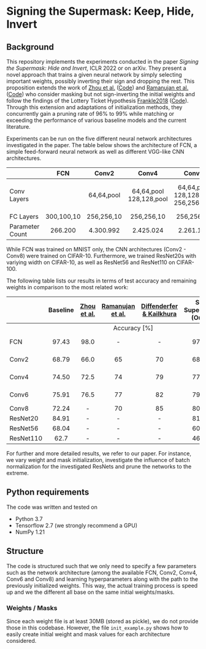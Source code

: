 # Signing the Supermask: Keep, Hide, Invert

## Background
This repository implements the experiments conducted in the paper *Signing the Supermask: Hide and Invert*, ICLR 2022 or on arXiv.
They present a novel approach that trains a given neural network by simply selecting important weights, possibly inverting their sign and dropping the rest.
This proposition extends the work of [Zhou et al.](https://arxiv.org/abs/1905.01067) ([Code](https://github.com/uber-research/deconstructing-lottery-tickets)) and [Ramanujan et al.](https://arxiv.org/abs/1911.13299) ([Code](https://github.com/allenai/hidden-networks)) who consider masking but not sign-inverting the initial weights and follow the findings of the Lottery Ticket Hypothesis [Frankle2018](https://arxiv.org/abs/1803.03635) ([Code](https://github.com/google-research/lottery-ticket-hypothesis)).
Through this extension and adaptations of initialization methods, they concurrently gain a pruning rate of 96% to 99% while matching or exceeding the performance of various baseline models and the current literature.

Experiments can be run on the five different neural network architectures investigated in the paper. The table below shows the architecture of FCN, a simple feed-forward neural network as well as different VGG-like CNN architectures.

|             | FCN | Conv2 | Conv4 | Conv6 | Conv8 |
|------------ | :-: | :---: | :---: | :---: | :---: |
| Conv <br/> Layers | | 64,64,pool | 64,64,pool <br/> 128,128,pool | 64,64,pool <br/> 128,128,pool <br/> 256,256,pool | 64,64,pool <br/> 128,128,pool <br/> 256,256,pool <br/> 512,512,pool |
| FC Layers | 300,100,10 | 256,256,10 | 256,256,10 | 256,256,10 | 256,256,10 |
| Parameter Count | 266.200 | 4.300.992 | 2.425.024 | 2.261.184 | 5.275.840 |

While FCN was trained on MNIST only, the CNN architectures (Conv2 - Conv8) were trained on CIFAR-10.
Furthermore, we trained ResNet20s with variying width on CIFAR-10, as well as ResNet56 and ResNet110 on CIFAR-100. 

The following table lists our results in terms of test accuracy and remaining weights in comparison to the most related work:



|       |       Baseline       |      [Zhou et al.](https://arxiv.org/abs/1905.01067)      | [Ramanujan et al.](https://arxiv.org/abs/1911.13299) | [Diffenderfer & Kailkhura](https://arxiv.org/abs/2103.09377) |    Sig. Supermask (Ours)   |  [Zhou et al.](https://arxiv.org/abs/1905.01067)   |        [Ramanujan et al.](https://arxiv.org/abs/1911.13299)        | [Diffenderfer & Kailkhura](https://arxiv.org/abs/2103.09377) |   Sig. Supermask (Ours)   |
|:------|:--------------------:|:--------------:|:----:|:-----:|:--------------------:|:-------:|:------------------:|:-----:|:-------------------:|
|              <td colspan=5 style="text-align: center;">Accuracy \[%\]</td>   |    <td colspan=4>Rem. Weights \[%\]</td> 
| FCN   | 97.43  |      98.0      |  \-  |  \-   | 97.48  | 11 - 93 |         \-         |  \-   | 3.77  |
| Conv2 | 68.79  |      66.0      |  65  |  70   | 68.37  | 11 - 93 |         10         |  10   | 0.60  |
| Conv4 | 74.50  |      72.5      |  74  |  79   | 77.40  | 11 - 93 |         10         |  10   |  2.91 |
| Conv6 | 75.91  |      76.5      |  77  |  82   | 79.17  | 11 - 93 |         10         |  10   |  2.36 |
| Conv8 | 72.24  |       \-       |  70  |  85   | 80.91  |   \-    |         10         |  10   |  1.17 |
| ResNet20 | 84.91  |      \-      |  \-  |  \-   | 81.68  | \- |         \-         |  \-   |  21.13 |
| ResNet56 | 68.04  |      \-      |  \-  |  \-   | 60.01  | \- |         \-         |  \-   |  29.39 |
| ResNet110 | 62.7  |      \-      |  \-  |  \-   | 46.42  | \- |         \-         |  \-   |  20.64 |

For further and more detailed results, we refer to our paper. For instance, we vary weight and mask initialization, investigate the influence of batch normalization for the investigated ResNets and prune the networks to the extreme.

## Python requirements

The code was written and tested on

- Python 3.7
- Tensorflow 2.7 (we strongly recommend a GPU)
- NumPy 1.21


## Structure

The code is structured such that we only need to specify a few parameters such as the network architecture (among the available FCN, Conv2, Conv4, Conv6 and Conv8) and learning hyperparameters along with the path to the previously initialized weights. This way, the actual training process is speed up and we the different all base on the same initial weights/masks.

### Weights / Masks

Since each weight file is at least 30MB (stored as pickle), we do not provide those in this codebase. However, the file `init_example.py` shows how to easily create initial weight and mask values for each architecture considered.


